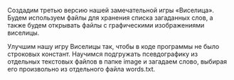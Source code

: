 Создадим третью версию нашей замечательной игры «Виселица». Будем используем файлы для хранения списка загаданных слов, 
а также будем открывать файлы с графическими изображениями виселицы.

Улучшим нашу игру Виселицы так, чтобы в коде программы не было строковых констант. 
Научимся подгружать псевдографику из отдельных текстовых файлов в папке image и загадаем слово, 
выбирая его произвольно из отдельного файла words.txt. 

